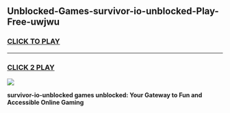 
## Unblocked-Games-survivor-io-unblocked-Play-Free-uwjwu
<h3>
<a href="https://premium76.site?title=survivor-io-unblocked&ref=12A">CLICK TO PLAY</a></h3>
<hr>

<h3>
<a href="https://premium76.site?title=survivor-io-unblocked&ref=12A">CLICK 2 PLAY</a>
  
</h3>

<a href="https://premium76.site?title=survivor-io-unblocked&ref=12A"><img src="https://clearcache.store/games.png"></a>


**survivor-io-unblocked games unblocked: Your Gateway to Fun and Accessible Online Gaming**
